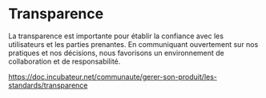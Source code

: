 # Transparence

La transparence est importante pour établir la confiance avec les
utilisateurs et les parties prenantes. En communiquant ouvertement sur
nos pratiques et nos décisions, nous favorisons un environnement de
collaboration et de responsabilité.

<https://doc.incubateur.net/communaute/gerer-son-produit/les-standards/transparence>
